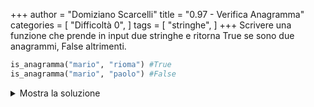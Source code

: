 +++
author = "Domiziano Scarcelli"
title = "0.97 - Verifica Anagramma"
categories = [
    "Difficoltà 0",
]
tags = [
    "stringhe",
]
+++
Scrivere una funzione che prende in input due stringhe e ritorna True se sono due anagrammi, False altrimenti.

```python
is_anagramma("mario", "rioma") #True
is_anagramma("mario", "paolo") #False
```

<details>
<summary>Mostra la soluzione</summary>

```python
def is_anagramma(parola1, parola2):
	return sorted(parola1) == sorted(parola2)
```

</details>
